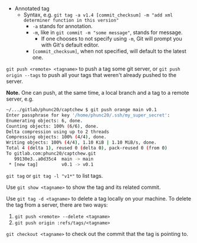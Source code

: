 - Annotated tag
    - Syntax, e.g. `git tag -a v1.4 [commit_checksum] -m "add xml determiner function in this version"`
        - `-a` stands for annotation.
        - `-m`, like in `git commit -m "some message"`, stands for message.
            - If one chooses to not specify using `-m`, Git will prompt you with Git's default editor.
        - `[commit_checksum]`, when not specified, will default to the latest one.


`git push <remote> <tagname>` to push a tag some git server,
or `git push origin --tags` to push all your tags that weren't already pushed to the server.

**Note.** One can push, at the same time, a local branch and a tag to a remote server,
e.g.

```bash
~/.../gitlab/phunc20/captchew $ git push orange main v0.1
Enter passphrase for key '/home/phunc20/.ssh/my_super_secret':
Enumerating objects: 6, done.
Counting objects: 100% (6/6), done.
Delta compression using up to 2 threads
Compressing objects: 100% (4/4), done.
Writing objects: 100% (4/4), 1.10 KiB | 1.10 MiB/s, done.
Total 4 (delta 1), reused 0 (delta 0), pack-reused 0 (from 0)
To gitlab.com:phunc20/captchew.git
   99130e3..a0d35c4  main -> main
 * [new tag]         v0.1 -> v0.1
```

`git tag` or `git tag -l "v1*"` to list tags.

Use `git show <tagname>` to show the tag and its related commit.

Use `git tag -d <tagname>` to delete a tag locally on your machine.
To delete the tag from a server, there are two ways:
1. `git push <remote> --delete <tagname>`
2. `git push origin :refs/tags/<tagname>`

`git checkout <tagname>` to check out the commit that the tag is pointing to.

